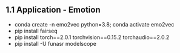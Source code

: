 ## 1.1 Application - Emotion
- conda create -n emo2vec python=3.8; conda activate emo2vec
- pip install fairseq
- pip install torch==2.0.1 torchvision==0.15.2 torchaudio==2.0.2
- pip install -U funasr modelscope